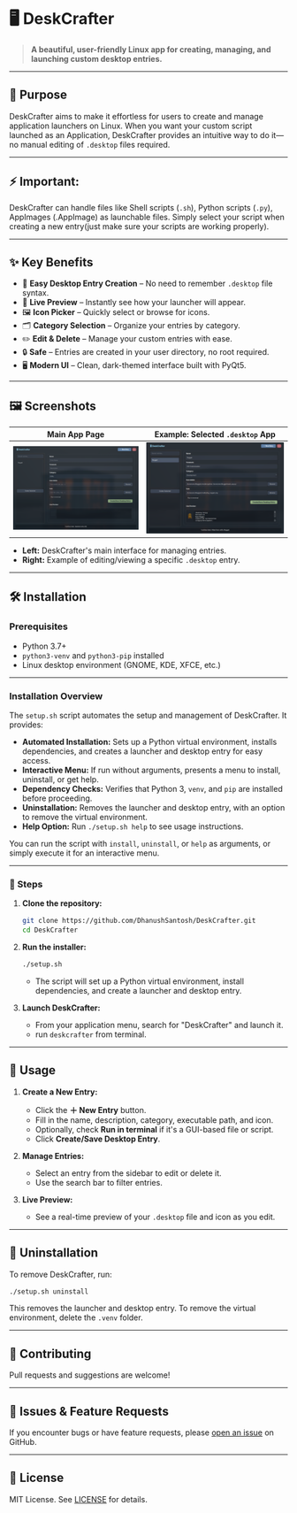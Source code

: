 # 🖥️ **DeskCrafter**

> **A beautiful, user-friendly Linux app for creating, managing, and launching custom desktop entries.**

---

## 🚀 Purpose

DeskCrafter aims to make it effortless for users to create and manage application launchers on Linux. When you want your custom script launched as an Application, DeskCrafter provides an intuitive way to do it—no manual editing of `.desktop` files required.

---

## ⚡ **Important:**

DeskCrafter can handle files like Shell scripts (`.sh`), Python scripts (`.py`), AppImages (.AppImage) as launchable files. Simply select your script when creating a new entry(just make sure your scripts are working properly).

---

## ✨ Key Benefits

- 🎯 **Easy Desktop Entry Creation** – No need to remember `.desktop` file syntax.
- 👀 **Live Preview** – Instantly see how your launcher will appear.
- 🖼️ **Icon Picker** – Quickly select or browse for icons.
- 🗂️ **Category Selection** – Organize your entries by category.
- ✏️ **Edit & Delete** – Manage your custom entries with ease.
- 🔒 **Safe** – Entries are created in your user directory, no root required.
- 🖥️ **Modern UI** – Clean, dark-themed interface built with PyQt5.

---

## 🖼️ Screenshots

| Main App Page                         | Example: Selected `.desktop` App              |
| ------------------------------------- | --------------------------------------------- |
| ![Main App Page](assets/main-app.png) | ![Selected Entry Example](assets/example.png) |

- **Left:** DeskCrafter's main interface for managing entries.
- **Right:** Example of editing/viewing a specific `.desktop` entry.

---

## 🛠️ Installation

### Prerequisites

- Python 3.7+
- `python3-venv` and `python3-pip` installed
- Linux desktop environment (GNOME, KDE, XFCE, etc.)

---

### Installation Overview

The `setup.sh` script automates the setup and management of DeskCrafter. It provides:

- **Automated Installation:** Sets up a Python virtual environment, installs dependencies, and creates a launcher and desktop entry for easy access.
- **Interactive Menu:** If run without arguments, presents a menu to install, uninstall, or get help.
- **Dependency Checks:** Verifies that Python 3, `venv`, and `pip` are installed before proceeding.
- **Uninstallation:** Removes the launcher and desktop entry, with an option to remove the virtual environment.
- **Help Option:** Run `./setup.sh help` to see usage instructions.

You can run the script with `install`, `uninstall`, or `help` as arguments, or simply execute it for an interactive menu.

---

### 🚦 Steps

1. **Clone the repository:**

   ```bash
   git clone https://github.com/DhanushSantosh/DeskCrafter.git
   cd DeskCrafter
   ```

2. **Run the installer:**

   ```bash
   ./setup.sh
   ```

   - The script will set up a Python virtual environment, install dependencies, and create a launcher and desktop entry.

3. **Launch DeskCrafter:**
   - From your application menu, search for "DeskCrafter" and launch it.
   - run `deskcrafter` from terminal.

---

## 📝 Usage

1. **Create a New Entry:**

   - Click the **＋ New Entry** button.
   - Fill in the name, description, category, executable path, and icon.
   - Optionally, check **Run in terminal** if it's a GUI-based file or script.
   - Click **Create/Save Desktop Entry**.

2. **Manage Entries:**

   - Select an entry from the sidebar to edit or delete it.
   - Use the search bar to filter entries.

3. **Live Preview:**
   - See a real-time preview of your `.desktop` file and icon as you edit.

---

## 📂 Uninstallation

To remove DeskCrafter, run:

```bash
./setup.sh uninstall
```

This removes the launcher and desktop entry. To remove the virtual environment, delete the `.venv` folder.

---

## 🤝 Contributing

Pull requests and suggestions are welcome!

---

## 🐞 Issues & Feature Requests

If you encounter bugs or have feature requests, please [open an issue](https://github.com/DhanushSantosh/deskcrafter/issues) on GitHub.

---

## 📄 License

MIT License. See [LICENSE](LICENSE) for details.
